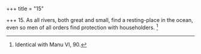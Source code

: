 +++
title = "15"

+++
15. As all rivers, both great and small, find a resting-place in the ocean, even so men of all orders find protection with householders. [^15] 


[^15]:  Identical with Manu VI, 90.
